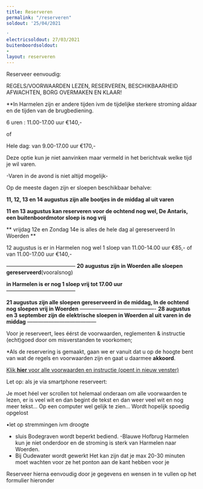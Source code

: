 ```yaml
---
title: Reserveren
permalink: "/reserveren"
soldout: '25/04/2021

'
electricsoldout: 27/03/2021
buitenboordsoldout:
- 
layout: reserveren
---
```



Reserveer eenvoudig:

REGELS/VOORWAARDEN LEZEN, RESERVEREN, BESCHIKBAARHEID AFWACHTEN, BORG OVERMAKEN EN KLAAR! 

**In Harmelen zijn er andere tijden ivm de tijdelijke sterkere stroming aldaar en de tijden van de brugbediening.

6 uren : 11.00-17.00 uur €140,-

 of 

Hele dag: van 9.00-17.00 uur €170,-

Deze optie kun je niet aanvinken maar vermeld in het berichtvak welke tijd je wil varen.


-Varen in de avond is niet altijd mogelijk-

Op de meeste dagen zijn er sloepen beschikbaar behalve:   


**11, 12, 13 en 14 augustus zijn alle bootjes in de middag al uit varen** 

**11 en 13 augustus kan reserveren voor de ochtend nog wel, De Antaris,  een buitenboordmotor sloep is nog vrij**
 
** vrijdag 12e en Zondag 14e is alles de hele dag al gereserveerd In Woerden **
 
12 augustus is er in Harmelen nog wel 1 sloep van 11.00-14.00 uur €85,-
of van 11.00-17.00 uur €140,-

—————————————
**20 augustus zijn in Woerden alle sloepen gereserveerd**(vooralsnog) 

**in Harmelen is er nog 1 sloep vrij tot 17.00 uur**  
—————————————

**21 augustus zijn alle sloepen gereserveerd in de middag,
In de ochtend nog sloepen vrij in Woerden**
——————————————-
**28 augustus en 3 september zijn de elektrische sloepen in Woerden al uit varen in de middag**
—————————————

Voor je reserveert, lees éérst de voorwaarden, reglementen & instructie (echt)goed door om misverstanden te voorkomen;

*Als de reservering is gemaakt, gaan we er vanuit dat u op de hoogte bent van wat de regels en voorwaarden zijn en gaat u daarmee **akkoord**.

[Klik **hier** voor alle voorwaarden en instructie (opent in nieuw venster)](http://descheepsjongens.nl/voorwaarden)

Let op: als je via smartphone reserveert: 

Je moet héel ver scrollen tot helemaal onderaan om alle voorwaarden te lezen, er is veel wit en dan begint de tekst en dan weer veel wit en nog meer tekst... Op een computer wel gelijk te zien... Wordt hopelijk spoedig opgelost

•let op stremmingen ivm droogte 
- sluis Bodegraven wordt beperkt bediend. 
-Blauwe Hofbrug Harmelen kun je niet onderdoor en de stroming is sterk van Harmelen naar Woerden. 
- Bij Oudewater wordt gewerkt Het kan zijn dat je max  20-30 minuten moet wachten voor ze het ponton aan de kant hebben voor je 

Reserveer hierna eenvoudig door je gegevens en wensen in te vullen op het formulier hieronder